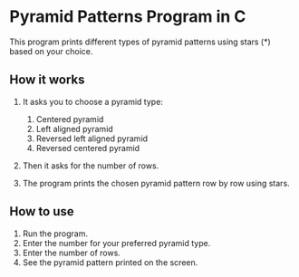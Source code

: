 # Pyramid Patterns Program in C

This program prints different types of pyramid patterns using stars (*) based on your choice.

## How it works

1. It asks you to choose a pyramid type:  
   1. Centered pyramid  
   2. Left aligned pyramid  
   3. Reversed left aligned pyramid  
   4. Reversed centered pyramid

2. Then it asks for the number of rows.  
3. The program prints the chosen pyramid pattern row by row using stars.

## How to use

1. Run the program.  
2. Enter the number for your preferred pyramid type.  
3. Enter the number of rows.  
4. See the pyramid pattern printed on the screen.